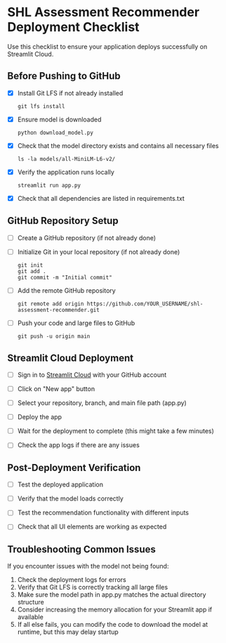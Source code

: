 # SHL Assessment Recommender Deployment Checklist

Use this checklist to ensure your application deploys successfully on Streamlit Cloud.

## Before Pushing to GitHub

- [x] Install Git LFS if not already installed
  ```
  git lfs install
  ```

- [x] Ensure model is downloaded
  ```
  python download_model.py
  ```

- [x] Check that the model directory exists and contains all necessary files
  ```
  ls -la models/all-MiniLM-L6-v2/
  ```

- [x] Verify the application runs locally
  ```
  streamlit run app.py
  ```

- [x] Check that all dependencies are listed in requirements.txt

## GitHub Repository Setup

- [ ] Create a GitHub repository (if not already done)

- [ ] Initialize Git in your local repository (if not already done)
  ```
  git init
  git add .
  git commit -m "Initial commit"
  ```

- [ ] Add the remote GitHub repository
  ```
  git remote add origin https://github.com/YOUR_USERNAME/shl-assessment-recommender.git
  ```

- [ ] Push your code and large files to GitHub
  ```
  git push -u origin main
  ```

## Streamlit Cloud Deployment

- [ ] Sign in to [Streamlit Cloud](https://streamlit.io/cloud) with your GitHub account

- [ ] Click on "New app" button

- [ ] Select your repository, branch, and main file path (app.py)

- [ ] Deploy the app

- [ ] Wait for the deployment to complete (this might take a few minutes)

- [ ] Check the app logs if there are any issues

## Post-Deployment Verification

- [ ] Test the deployed application

- [ ] Verify that the model loads correctly

- [ ] Test the recommendation functionality with different inputs

- [ ] Check that all UI elements are working as expected

## Troubleshooting Common Issues

If you encounter issues with the model not being found:

1. Check the deployment logs for errors
2. Verify that Git LFS is correctly tracking all large files
3. Make sure the model path in app.py matches the actual directory structure
4. Consider increasing the memory allocation for your Streamlit app if available
5. If all else fails, you can modify the code to download the model at runtime, but this may delay startup 
